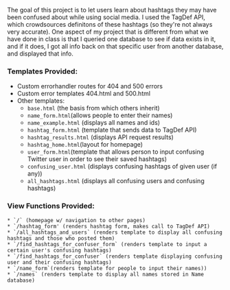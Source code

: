 The goal of this project is to let users learn about hashtags they may have been confused about while using social media. I used the TagDef API, which crowdsources definitons of these hashtags (so they're not always very accurate). One aspect of my project that is different from what we have done in class is that I queried one database to see if data exists in it, and if it does, I got all info back on that specific user from another database, and displayed that info.
### Templates Provided:

* Custom errorhandler routes for 404 and 500 errors
* Custom error templates 404.html and 500.html
* Other templates:
    * `base.html` (the basis from which others inherit)
    * `name_form.html`(allows people to enter their names)
    * `name_example.html` (displays all names and ids)
    * `hashtag_form.html` (template that sends data to  TagDef API)
    * `hashtag_results.html` (displays API request results)
    * `hashtag_home.html`(layout for homepage)
    * `user_form.html`(template that allows person to input confusing Twitter user in order to see their saved hashtags)
    * `confusing_user.html` (displays confusing hashtags of given user (if any))
    * `all_hashtags.html` (displays all confusing users and confusing hashtags)

### View Functions Provided:
    * `/` (homepage w/ navigation to other pages)
    * `/hashtag_form' (renders hashtag form, makes call to TagDef API)
    * `/all_hashtags_and_users` (renders template to display all confusing hashtags and those who posted them)
    * `/find_hashtags_for_confuser_form` (renders template to input a certain user's confusing hashtags)
    * `/find_hashtags_for_confuser` (renders template displaying confusing user and their confusing hashtags)
    * `/name_form`(renders template for people to input their names))
    * `/names` (renders template to display all names stored in Name database)


